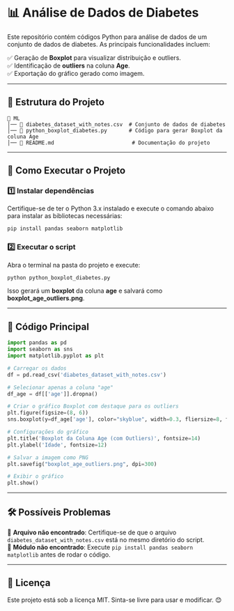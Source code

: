 # 📊 Análise de Dados de Diabetes

Este repositório contém códigos Python para análise de dados de um conjunto de dados de diabetes. As principais funcionalidades incluem:

✅ Geração de **Boxplot** para visualizar distribuição e outliers.  
✅ Identificação de **outliers** na coluna **Age**.  
✅ Exportação do gráfico gerado como imagem.

---

## 📂 Estrutura do Projeto

```
📁 ML
│── 📜 diabetes_dataset_with_notes.csv  # Conjunto de dados de diabetes
│── 📜 python_boxplot_diabetes.py       # Código para gerar Boxplot da coluna Age
│── 📜 README.md                         # Documentação do projeto
```

---

## 🚀 Como Executar o Projeto

### 1️⃣ **Instalar dependências**
Certifique-se de ter o Python 3.x instalado e execute o comando abaixo para instalar as bibliotecas necessárias:
```bash
pip install pandas seaborn matplotlib
```

### 2️⃣ **Executar o script**
Abra o terminal na pasta do projeto e execute:
```bash
python python_boxplot_diabetes.py
```

Isso gerará um **boxplot** da coluna **age** e salvará como **boxplot_age_outliers.png**.

---

## 📌 Código Principal
```python
import pandas as pd
import seaborn as sns
import matplotlib.pyplot as plt

# Carregar os dados
df = pd.read_csv('diabetes_dataset_with_notes.csv')

# Selecionar apenas a coluna "age"
df_age = df[['age']].dropna()

# Criar o gráfico Boxplot com destaque para os outliers
plt.figure(figsize=(8, 6))
sns.boxplot(y=df_age['age'], color="skyblue", width=0.3, fliersize=8, flierprops={"marker": "o", "markerfacecolor": "red", "markeredgecolor": "black"})

# Configurações do gráfico
plt.title('Boxplot da Coluna Age (com Outliers)', fontsize=14)
plt.ylabel('Idade', fontsize=12)

# Salvar a imagem como PNG
plt.savefig("boxplot_age_outliers.png", dpi=300)

# Exibir o gráfico
plt.show()
```

---

## 🛠 Possíveis Problemas
🔹 **Arquivo não encontrado**: Certifique-se de que o arquivo `diabetes_dataset_with_notes.csv` está no mesmo diretório do script.  
🔹 **Módulo não encontrado**: Execute `pip install pandas seaborn matplotlib` antes de rodar o código.  


---

## 📄 Licença
Este projeto está sob a licença MIT. Sinta-se livre para usar e modificar. 😊

